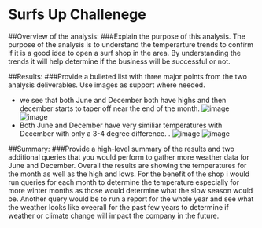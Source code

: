 # Surfs Up Challenege

##Overview of the analysis: 
###Explain the purpose of this analysis.
The purpose of the analysis is to understand the temperarture trends to confirm if it is a good idea to open a surf shop in the area. By understanding the trends it will help determine if the business will be successful or not. 

##Results: 
###Provide a bulleted list with three major points from the two analysis deliverables. Use images as support where needed.
  - we see that both June and December both have highs and then december starts to taper off near the end of the month. 
    ![image](https://user-images.githubusercontent.com/90172307/155863455-86232c40-76a3-4504-90b9-6bb2d9d47634.png)
    ![image](https://user-images.githubusercontent.com/90172307/155863468-723e47d6-519f-40ef-9827-bc70819576db.png)
  - Both June and December have very similiar temperatures with December with only a 3-4 degree difference. . 
    ![image](https://user-images.githubusercontent.com/90172307/155863500-7a34d952-4252-45d1-b54e-af070057d036.png)
    ![image](https://user-images.githubusercontent.com/90172307/155863504-7020e7cb-0e20-4457-9d49-228a9e1b59aa.png)


##Summary: 
###Provide a high-level summary of the results and two additional queries that you would perform to gather more weather data for June and December.
  Overall the results are showing the temperatures for the month as well as the high and lows. For the benefit of the shop i would run queries for each month to determine the temperature especially for more winter months as those would determine what the slow season would be. Another query would be to run a report for the whole year and see what the weather looks like oveerall for the past few years to determine if weather or climate change will impact the company in the future. 
  
